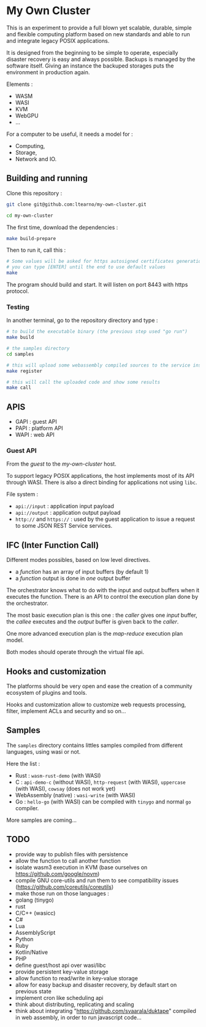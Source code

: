 # My Own Cluster

This is an experiment to provide a full blown yet scalable, durable, simple and flexible computing platform based on new standards and able to run and integrate legacy POSIX applications.

It is designed from the beginning to be simple to operate, especially disaster recovery is easy and always possible. Backups is managed by the software itself. Giving an instance the backuped storages puts the environment in production again.

Elements :

- WASM
- WASI
- KVM
- WebGPU
- ...

For a computer to be useful, it needs a model for :

- Computing,
- Storage,
- Network and IO.

## Building and running

Clone this repository :

```bash
git clone git@github.com:ltearno/my-own-cluster.git

cd my-own-cluster
```

The first time, download the dependencies :

```bash
make build-prepare
```

Then to run it, call this :

```bash
# Some values will be asked for https autosigned certificates generation,
# you can type [ENTER] until the end to use default values
make
```

The program should build and start. It will listen on port 8443 with https protocol.

### Testing

In another terminal, go to the repository directory and type :

```bash
# to build the executable binary (the previous step used "go run")
make build

# the samples directory
cd samples

# this will upload some webassembly compiled sources to the service instance
make register

# this will call the uploaded code and show some results
make call
```

## APIS

- GAPI : guest API
- PAPI : platform API
- WAPI : web API

### Guest API

From the _guest_ to the _my-own-cluster_ host.

To support legacy POSIX applications, the host implements most of its API through WASI. There is also a direct binding for applications not using `libc`.

File system :

- `api://input` : application input payload
- `api://output` : application output payload
- `http://` and `https://` : used by the guest application to issue a request to some JSON REST Service services.

## IFC (Inter Function Call)

Different modes possibles, based on low level directives.

- a _function_ has an array of input buffers (by default 1)
- a _function_ output is done in _one_ output buffer

The orchestrator knows what to do with the input and output buffers when it executes the function.
There is an API to control the execution plan done by the orchestrator.

The most basic execution plan is this one : the _caller_ gives one _input_ buffer, the _callee_ executes and the _output_ buffer is given back to the _caller_.

One more advanced execution plan is the _map-reduce_ execution plan model.

Both modes should operate through the virtual file api.

## Hooks and customization

The platforms should be very open and ease the creation of a community ecosystem of plugins and tools.

Hooks and customization allow to customize web requests processing, filter, implement ACLs and security and so on...

## Samples

The `samples` directory contains littles samples compiled from different languages, using wasi or not.

Here the list :

- Rust : `wasm-rust-demo` (with WASI)
- C : `api-demo-c` (without WASI), `http-request` (with WASI), `uppercase` (with WASI), `cowsay` (does not work yet)
- WebAssembly (native) : `wasi-write` (with WASI)
- Go : `hello-go` (with WASI) can be compiled with `tinygo` and normal `go` compiler.

More samples are coming...

## TODO

- provide way to publish files with persistence
- allow the function to call another function
- isolate wasm3 execution in KVM (base ourselves on https://github.com/google/novm)
- compile GNU core-utils and run them to see compatibility issues (https://github.com/coreutils/coreutils)
- make those run on those languages :
- golang (tinygo)
- rust
- C/C++ (wasicc)
- C#
- Lua
- AssemblyScript
- Python
- Ruby
- Kotlin/Native
- PHP
- define guest/host api over wasi/libc
- provide persistent key-value storage
- allow function to read/write in key-value storage
- allow for easy backup and disaster recovery, by default start on previous state
- implement cron like scheduling api
- think about distributing, replicating and scaling
- think about integrating "https://github.com/svaarala/duktape" compiled in web assembly, in order to run javascript code...
